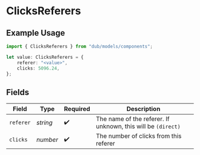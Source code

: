 # ClicksReferers

## Example Usage

```typescript
import { ClicksReferers } from "dub/models/components";

let value: ClicksReferers = {
    referer: "<value>",
    clicks: 5096.24,
};
```

## Fields

| Field                                                        | Type                                                         | Required                                                     | Description                                                  |
| ------------------------------------------------------------ | ------------------------------------------------------------ | ------------------------------------------------------------ | ------------------------------------------------------------ |
| `referer`                                                    | *string*                                                     | :heavy_check_mark:                                           | The name of the referer. If unknown, this will be `(direct)` |
| `clicks`                                                     | *number*                                                     | :heavy_check_mark:                                           | The number of clicks from this referer                       |